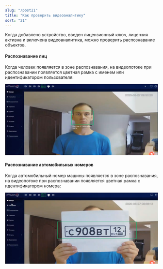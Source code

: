 ```yaml
---
slug: "/post21"
title: "Как проверить видеоаналитику"
sort: "21"
---
```


Когда добавлено устройство, введен лицензионный ключ, лицензия активна и включена видеоаналитика, можно проверить распознавание объектов.

#### Распознавание лиц

Когда человек появляется в зоне распознавания, на видеопотоке при распознавании появляется цветная рамка с именем или идентификатором пользователя:

![](images/Aspose.Words.374291bc-21e0-4dc1-8208-7b6db552d3f3.141.png)

#### Распознавание автомобильных номеров

Когда автомобильный номер машины появляется в зоне распознавания, на видеопотоке при распознавании появляется цветная рамка с идентификатором номера:

![](images/Aspose.Words.374291bc-21e0-4dc1-8208-7b6db552d3f3.142.png)

